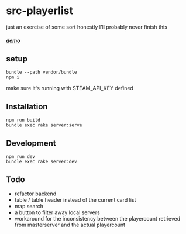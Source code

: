 # src-playerlist
just an exercise of some sort
honestly I'll probably never finish this
##### [demo](http://src-playerlist.herokuapp.com)
## setup
```
bundle --path vendor/bundle
npm i
```
make sure it's running with STEAM_API_KEY defined

## Installation
```
npm run build
bundle exec rake server:serve
```

## Development
```
npm run dev
bundle exec rake server:dev
```

## Todo
- refactor backend
- table / table header instead of the current card list
- map search
- a button to filter away local servers
- workaround for the inconsistency between the playercount retrieved from masterserver and the actual playercount